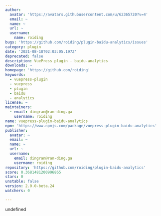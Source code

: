 ```yaml
---
author:
  avatar: 'https://avatars.githubusercontent.com/u/62365720?v=4'
  email: ~
  name: ~
  url: ~
  username:
    name: roiding
bugs: 'https://github.com/roiding/plugin-baidu-analytics/issues'
category: plugin
date: '2021-08-18T02:03:05.197Z'
deprecated: false
description: VuePress plugin - baidu-analytics
downloads: ~
homepage: 'https://github.com/roiding'
keywords:
  - vuepress-plugin
  - vuepress
  - plugin
  - baidu
  - analytics
license: ~
maintainers:
  - email: dingran@ran-ding.ga
    username: roiding
name: vuepress-plugin-baidu-analytics
npm: 'https://www.npmjs.com/package/vuepress-plugin-baidu-analytics'
publisher:
  avatar: ~
  email: ~
  name: ~
  url: ~
  username:
    email: dingran@ran-ding.ga
    username: roiding
repository: 'https://github.com/roiding/plugin-baidu-analytics'
score: 0.3681481200996865
stars: 0
unstable: false
version: 2.0.0-beta.24
watchers: 0

---
```


undefined